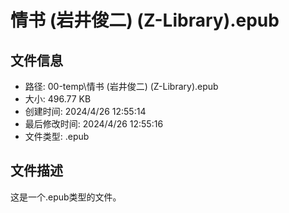 ﻿# 情书 (岩井俊二) (Z-Library).epub

## 文件信息
- 路径: 00-temp\情书 (岩井俊二) (Z-Library).epub
- 大小: 496.77 KB
- 创建时间: 2024/4/26 12:55:14
- 最后修改时间: 2024/4/26 12:55:16
- 文件类型: .epub

## 文件描述
这是一个.epub类型的文件。


